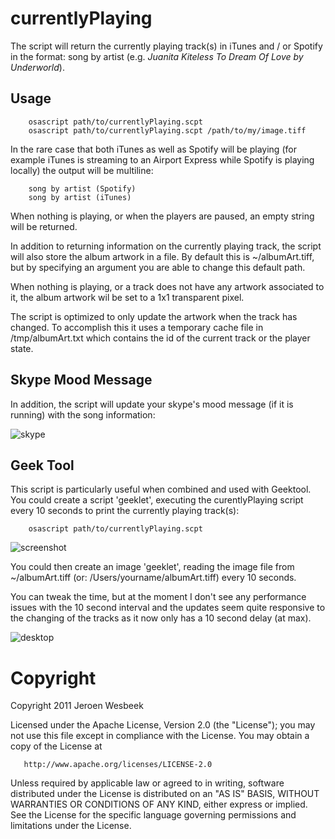 # currentlyPlaying

The script will return the currently playing track(s) in iTunes
and / or Spotify in the format: song by artist (e.g. *Juanita Kiteless To Dream Of Love by Underworld*).

## Usage

```
	osascript path/to/currentlyPlaying.scpt
	osascript path/to/currentlyPlaying.scpt /path/to/my/image.tiff
```

In the rare case that both iTunes as well as Spotify will be playing (for example iTunes is streaming to an Airport Express while Spotify is playing locally) the output will be multiline:

```
	song by artist (Spotify)
	song by artist (iTunes)
```

When nothing is playing, or when the players are paused, an empty
string will be returned.

In addition to returning information on the currently playing
track, the script will also store the album artwork in a file. By
default this is ~/albumArt.tiff, but by specifying an argument
you are able to change this default path.

When nothing is playing, or a track does not have any artwork
associated to it, the album artwork wil be set to a 1x1 transparent
pixel.

The script is optimized to only update the artwork when the track
has changed. To accomplish this it uses a temporary cache file in
/tmp/albumArt.txt which contains the id of the current track or
the player state.

## Skype Mood Message
In addition, the script will update your skype's mood message (if it is running) with the song information:

![skype](https://dl.dropboxusercontent.com/s/fscgwlwo40uwmkn/screenshot-skype.png?token_hash=AAGS2Lx2OHKHqe79pxaHr6F8ID5J0XkjyZ5j1pRHnlOPhw&dl=1)

## Geek Tool
This script is particularly useful when combined and used with
Geektool. You could create a script 'geeklet', executing the
curentlyPlaying script every 10 seconds to print the currently
playing track(s):

```
	osascript path/to/currentlyPlaying.scpt
```

![screenshot](https://dl.dropboxusercontent.com/s/ot7ieemju2zsej8/currently%20playing%20-%20geektools.png?token_hash=AAHrTcVEaWBs2vc68QewWij4Qa5oyn0U7sBPGik6fHYHQQ&dl=1)

You could then create an image 'geeklet', reading the image file
from ~/albumArt.tiff (or: /Users/yourname/albumArt.tiff) every
10 seconds.

You can tweak the time, but at the moment I don't see any
performance issues with the 10 second interval and the updates
seem quite responsive to the changing of the tracks as it now
only has a 10 second delay (at max).

![desktop](https://dl.dropboxusercontent.com/s/ns249z23hlz29jq/screenshot-desktop.png?token_hash=AAGM5GEHbuhLsJ_z7eWFu-yv9mkLCAsWh7xkO_DInVdB2g&dl=1)

# Copyright
   Copyright 2011 Jeroen Wesbeek

   Licensed under the Apache License, Version 2.0 (the "License");
   you may not use this file except in compliance with the License.
   You may obtain a copy of the License at

       http://www.apache.org/licenses/LICENSE-2.0

   Unless required by applicable law or agreed to in writing, software
   distributed under the License is distributed on an "AS IS" BASIS,
   WITHOUT WARRANTIES OR CONDITIONS OF ANY KIND, either express or implied.
   See the License for the specific language governing permissions and
   limitations under the License.
